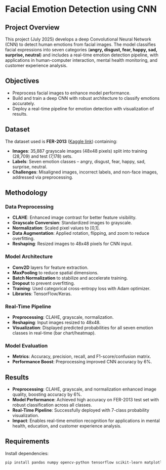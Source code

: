 # Facial Emotion Detection using CNN

## Project Overview
This project (July 2025) develops a deep Convolutional Neural Network (CNN) to detect human emotions from facial images. The model classifies facial expressions into seven categories (**angry, disgust, fear, happy, sad, surprise, neutral**) and includes a real-time emotion detection pipeline, with applications in human-computer interaction, mental health monitoring, and customer experience analysis.

## Objectives
- Preprocess facial images to enhance model performance.  
- Build and train a deep CNN with robust architecture to classify emotions accurately.  
- Deploy a real-time pipeline for emotion detection with visualization of results.  

## Dataset
The dataset used is **FER-2013** ([Kaggle link](https://www.kaggle.com/c/challenges-in-representation-learning-facial-expression-recognition-challenge)) containing:
- **Images**: 35,887 grayscale images (48x48 pixels) split into training (28,709) and test (7,178) sets.  
- **Labels**: Seven emotion classes – angry, disgust, fear, happy, sad, surprise, neutral.  
- **Challenges**: Misaligned images, incorrect labels, and non-face images, addressed via preprocessing.  

## Methodology

### Data Preprocessing
- **CLAHE**: Enhanced image contrast for better feature visibility.  
- **Grayscale Conversion**: Standardized images to grayscale.  
- **Normalization**: Scaled pixel values to [0,1].  
- **Data Augmentation**: Applied rotation, flipping, and zoom to reduce overfitting.  
- **Reshaping**: Resized images to 48x48 pixels for CNN input.

### Model Architecture
- **Conv2D** layers for feature extraction.  
- **MaxPooling** to reduce spatial dimensions.  
- **Batch Normalization** to stabilize and accelerate training.  
- **Dropout** to prevent overfitting.  
- **Training**: Used categorical cross-entropy loss with Adam optimizer.  
- **Libraries**: TensorFlow/Keras.

### Real-Time Pipeline
- **Preprocessing**: CLAHE, grayscale, normalization.  
- **Reshaping**: Input images resized to 48x48.  
- **Visualization**: Displayed predicted probabilities for all seven emotion classes in real-time (bar chart/heatmap).  

### Model Evaluation
- **Metrics**: Accuracy, precision, recall, and F1-score/confusion matrix.  
- **Performance Boost**: Preprocessing improved CNN accuracy by 6%.  

## Results
- **Preprocessing**: CLAHE, grayscale, and normalization enhanced image quality, boosting accuracy by 6%.  
- **Model Performance**: Achieved high accuracy on FER-2013 test set with robust classification across all classes.  
- **Real-Time Pipeline**: Successfully deployed with 7-class probability visualization.  
- **Impact**: Enables real-time emotion recognition for applications in mental health, education, and customer experience analysis.  

## Requirements
Install dependencies:
```bash
pip install pandas numpy opencv-python tensorflow scikit-learn matplotlib seaborn

